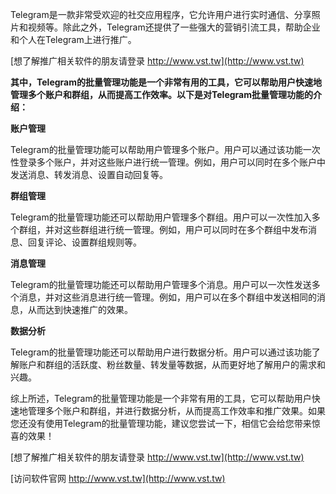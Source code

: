 Telegram是一款非常受欢迎的社交应用程序，它允许用户进行实时通信、分享照片和视频等。除此之外，Telegram还提供了一些强大的营销引流工具，帮助企业和个人在Telegram上进行推广。

[想了解推广相关软件的朋友请登录 http://www.vst.tw](http://www.vst.tw)

**其中，Telegram的批量管理功能是一个非常有用的工具，它可以帮助用户快速地管理多个账户和群组，从而提高工作效率。以下是对Telegram批量管理功能的介绍：**

**账户管理**

Telegram的批量管理功能可以帮助用户管理多个账户。用户可以通过该功能一次性登录多个账户，并对这些账户进行统一管理。例如，用户可以同时在多个账户中发送消息、转发消息、设置自动回复等。

**群组管理**

Telegram的批量管理功能还可以帮助用户管理多个群组。用户可以一次性加入多个群组，并对这些群组进行统一管理。例如，用户可以同时在多个群组中发布消息、回复评论、设置群组规则等。

**消息管理**

Telegram的批量管理功能还可以帮助用户管理多个消息。用户可以一次性发送多个消息，并对这些消息进行统一管理。例如，用户可以在多个群组中发送相同的消息，从而达到快速推广的效果。

**数据分析**

Telegram的批量管理功能还可以帮助用户进行数据分析。用户可以通过该功能了解账户和群组的活跃度、粉丝数量、转发量等数据，从而更好地了解用户的需求和兴趣。

综上所述，Telegram的批量管理功能是一个非常有用的工具，它可以帮助用户快速地管理多个账户和群组，并进行数据分析，从而提高工作效率和推广效果。如果您还没有使用Telegram的批量管理功能，建议您尝试一下，相信它会给您带来惊喜的效果！

[想了解推广相关软件的朋友请登录 http://www.vst.tw](http://www.vst.tw)


[访问软件官网 http://www.vst.tw](http://www.vst.tw)
